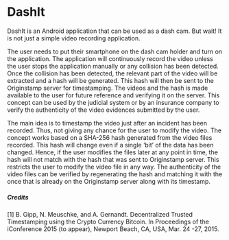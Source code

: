 # DashIt

DashIt is an Android application that can be used as a dash cam. But wait! It is not just a simple video recording application.

The user needs to put their smartphone on the dash cam holder and turn on the application. The application will continuously record the video unless the user stops the application manually or any collision has been detected. Once the collision has been detected, the relevant part of the video will be extracted and a hash will be generated. This hash will then be sent to the Originstamp server for timestamping. The videos and the hash is made available to the user for future reference and verifying it on the server. This concept can be used by the judicial system or by an insurance company to verify the authenticity of the video evidences submitted by the user.

The main idea is to timestamp the video just after an incident has been recorded. Thus, not giving any chance for the user to modify the video. The concept works based on a SHA-256 hash generated from the video files recorded. This hash will change even if a single ‘bit’ of the data has been changed. Hence, if the user modifies the files later at any point in time, the hash will not match with the hash that was sent to Originstamp server. This restricts the user to modify the video file in any way. The authenticity of the video files can be verified by regenerating the hash and matching it with the once that is already on the Originstamp server along with its timestamp.

##### Credits

[1] B. Gipp, N. Meuschke, and A. Gernandt. Decentralized Trusted Timestamping using the Crypto Currency Bitcoin. In Proceedings of the iConference 2015 (to appear), Newport Beach, CA, USA, Mar. 24 -27, 2015.
